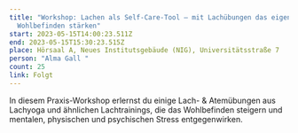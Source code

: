 ```yaml
---
title: "Workshop: Lachen als Self-Care-Tool – mit Lachübungen das eigene
  Wohlbefinden stärken"
start: 2023-05-15T14:00:23.511Z
end: 2023-05-15T15:30:23.515Z
place: Hörsaal A, Neues Institutsgebäude (NIG), Universitätsstraße 7
person: "Alma Gall "
count: 25
link: Folgt
---
```

In diesem Praxis-Workshop erlernst du einige Lach- & Atemübungen aus Lachyoga und ähnlichen Lachtrainings, die das Wohlbefinden steigern und mentalen, physischen und psychischen Stress entgegenwirken.